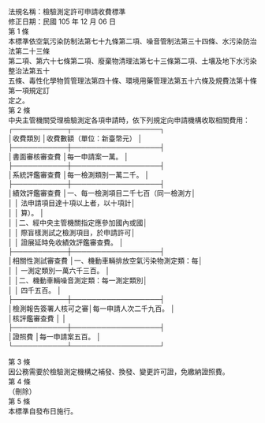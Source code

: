 法規名稱：檢驗測定許可申請收費標準  
修正日期：民國 105 年 12 月 06 日  
第 1 條  
本標準依空氣污染防制法第七十九條第二項、噪音管制法第三十四條、水污染防治法第二十三條  
第二項、第六十七條第二項、廢棄物清理法第七十三條第二項、土壤及地下水污染整治法第五十  
五條、毒性化學物質管理法第四十條、環境用藥管理法第五十六條及規費法第十條第一項規定訂  
定之。  
第 2 條  
中央主管機關受理檢驗測定各項申請時，依下列規定向申請機構收取相關費用：  
┌───────────┬──────────────────┐  
│收費類別 │收費數額（單位：新臺幣元） │  
├───────────┼──────────────────┤  
│書面審核審查費 │每一申請案一萬。 │  
├───────────┼──────────────────┤  
│系統評鑑審查費 │每一檢測類別一萬二千。 │  
├───────────┼──────────────────┤  
│績效評鑑審查費 │一、每一檢測項目二千七百（同一檢測方│  
│ │ 法申請項目達十項以上者，以十項計│  
│ │ 算）。 │  
│ │二、經中央主管機關指定應參加國內或國│  
│ │ 際盲樣測試之檢測項目，於申請許可│  
│ │ 證展延時免收績效評鑑審查費。 │  
├───────────┼──────────────────┤  
│相關性測試審查費 │一、機動車輛排放空氣污染物測定類：每│  
│ │ 一測定類別一萬六千三百。 │  
│ │二、機動車輛噪音測定類：每一測定類別│  
│ │ 四千五百。 │  
├───────────┼──────────────────┤  
│檢測報告簽署人核可之審│每一申請人次二千九百。 │  
│核評鑑審查費 │ │  
├───────────┼──────────────────┤  
│證照費 │每一申請案五百。 │  
└───────────┴──────────────────┘  


第 3 條  
因公務需要於檢驗測定機構之補發、換發、變更許可證，免繳納證照費。  
第 4 條  
（刪除）  
第 5 條  
本標準自發布日施行。  


